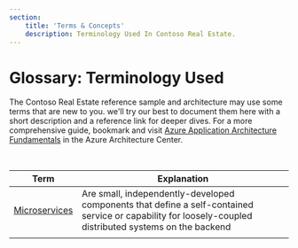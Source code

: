 ```yaml
---
section:
    title: 'Terms & Concepts'
    description: Terminology Used In Contoso Real Estate.
---
```



# Glossary: Terminology Used

The Contoso Real Estate reference sample and architecture may use some terms that are new to you. we'll try our best to document them here with a short description and a reference link for deeper dives. For a more comprehensive guide, bookmark and visit [Azure Application Architecture Fundamentals](https://learn.microsoft.com/en-us/azure/architecture/guide/) in the Azure Architecture Center.

<br/>

| Term | Explanation |
| --- | --- |
| [Microservices](https://learn.microsoft.com/azure/architecture/guide/architecture-styles/microservices) | Are small, independently-developed components that define a self-contained service or capability for loosely-coupled distributed systems on the backend |
| | |
